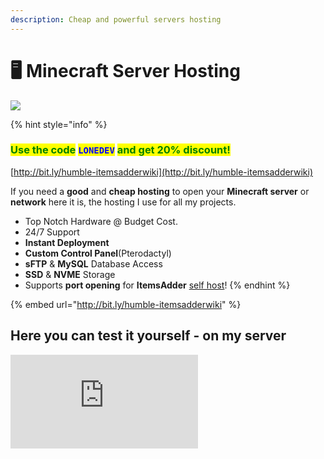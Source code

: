 ```yaml
---
description: Cheap and powerful servers hosting
---
```


# 🖥 Minecraft Server Hosting

![](../.gitbook/assets/mmica0s.gif)

{% hint style="info" %}
### <mark style="color:green;">Use the code</mark> <mark style="color:blue;">`LONEDEV`</mark> <mark style="color:green;">and get 20% discount!</mark>

[http://bit.ly/humble-itemsadderwiki](http://bit.ly/humble-itemsadderwiki)

If you need a **good** and **cheap hosting** to open your **Minecraft server** or **network** here it is, the hosting I use for all my projects.

* Top Notch Hardware @ Budget Cost.
* 24/7 Support
* **Instant Deployment**
* **Custom Control Panel**(Pterodactyl)
* **sFTP** & **MySQL** Database Access
* **SSD** & **NVME** Storage
* Supports **port opening** for **ItemsAdder** [self host](../plugin-usage/resourcepack-hosting/resourcepack-self-hosting.md)!
{% endhint %}

{% embed url="http://bit.ly/humble-itemsadderwiki" %}

## Here you can test it yourself - on my server

![](http://www.matteodev.it/spigot/test\_server\_banner.php)
